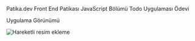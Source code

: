 <p>Patika.dev Front End Patikası JavaScript Bölümü Todo Uygulaması Ödevi</p>
<p>Uygulama Görünümü</p>
<img src="https://www.azkod.com/resimler/azkod.gif" alt="Hareketli resim ekleme">


